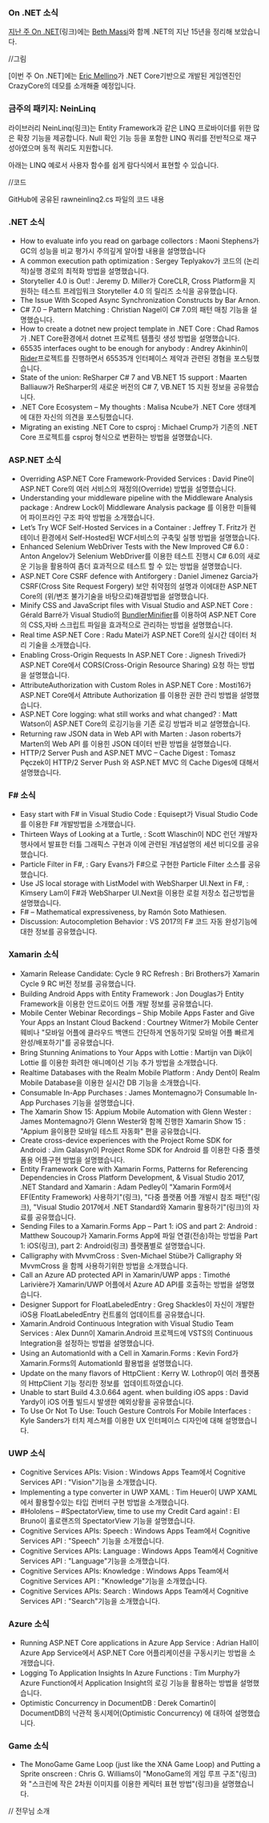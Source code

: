 ### On .NET 소식

[지난 주 On .NET]()(링크)에는 [Beth Massi](링크)와 함께 .NET의 지난 15년을 정리해 보았습니다. 

//그림

[이번 주 On .NET]에는 [Eric Mellino](링크)가 .NET Core기반으로 개발된 게임엔진인 CrazyCore의 데모를 소개해줄 예정입니다.

### 금주의 패키지: NeinLinq
라이브러리 NeinLinq(링크)는 Entity Framework과 같은 LINQ 프로바이더를 위한 많은 확장 기능을 제공합니다.  Null 확인 기능 등을 포함한 LINQ 쿼리를 전반적으로 재구성아였으며  동적 쿼리도 지원합니다.

아래는 LINQ  예로서 사용자 함수를 쉽게 람다식에서 표현할 수 있습니다.

//코드

GitHub에 공유된 rawneinlinq2.cs 파일의 코드 내용

### .NET 소식
* How to evaluate info you read on garbage collectors : Maoni Stephens가 GC의 성능을 비교 평가시 주의깊게 알아할 내용을 설명했습니다
* A common execution path optimization : Sergey Teplyakov가 코드의 (논리적)실행 경로의 최적화 방법을 설명했습니다.
* Storyteller 4.0 is Out! : Jeremy D. Miller가 CoreCLR, Cross Platform을 지원하는 테스트 프레임워크 Storyteller 4.0 의 릴리즈 소식을 공유했습니다.
* The Issue With Scoped Async Synchronization Constructs by Bar Arnon.
* C# 7.0 – Pattern Matching : Christian Nagel이 C# 7.0의 패턴 매칭 기능을 설명했습니다.
* How to create a dotnet new project template in .NET Core : Chad Ramos가 .NET Core환경에서 dotnet 프로젝트 템플릿 생성 방법을 설명했습니다.
* 65535 interfaces ought to be enough for anybody : Andrey Akinhin이 [Rider](https://www.jetbrains.com/rider/)프로젝트를 진행하면서 65535개 인터페이스 제약과 관련된 경혐을 포스팅했습니다.
* State of the union: ReSharper C# 7 and VB.NET 15 support : Maarten Balliauw가 ReSharper의 새로운 버전의 C# 7, VB.NET 15 지원 정보을 공유했습니다.
* .NET Core Ecosystem – My thoughts : Malisa Ncube가 .NET Core 생태계에 대한 자신의 의견을 포스팅했습니다.
* Migrating an existing .NET Core to csproj : Michael Crump가 기존의 .NET Core 프로젝트를 csproj 형식으로 변환하는 방법을 설명했습니다.

### ASP.NET 소식
* Overriding ASP.NET Core Framework-Provided Services : David Pine이 ASP.NET Core의 여러 서비스의 재정의(Override) 방법을 설명했습니다.
* Understanding your middleware pipeline with the Middleware Analysis package : Andrew Lock이 Middleware Analysis package 를 이용한 미들웨어 파이프라인 구조 파악 방법을 소개했습니다.
* Let’s Try WCF Self-Hosted Services in a Container : Jeffrey T. Fritz가 컨테이너 환경에서 Self-Hosted된 WCF서비스의 구축및 실행 방법을 설명했습니다.
* Enhanced Selenium WebDriver Tests with the New Improved C# 6.0 : Anton Angelov가 Selenium WebDriver를 이용한 테스트 진행시 C# 6.0의 새로운 기능을 활용하여 좀더 효과적으로 테스트 할 수 있는 방법을 설명했습니다.  
* ASP.NET Core CSRF defence with Antiforgery : Daniel Jimenez Garcia가 CSRF(Cross Site Request Forgery) 보안 취약점의 설명과 이에대한 ASP.NET Core의 (위/변조 불가기술을 바탕으로)해결방법을 설명했습니다.  
* Minify CSS and JavaScript files with Visual Studio and ASP.NET Core : Gérald Barré가 Visual Studio의 [BundlerMinifier](https://marketplace.visualstudio.com/items?itemName=MadsKristensen.BundlerMinifier)를 이용하여 ASP.NET Core의  CSS,자바 스크립트 파일을 효과적으로 관리하는 방법을 설명했습니다.
* Real time ASP.NET Core : Radu Matei가 ASP.NET Core의 실시간 데이터 처리 기술을 소개했습니다.
* Enabling Cross-Origin Requests In ASP.NET Core : Jignesh Trivedi가 ASP.NET Core에서 CORS(Cross-Origin Resource Sharing) 요청 하는 방법을 설명했습니다.
* AttributeAuthorization with Custom Roles in ASP.NET Core : Mosti16가 ASP.NET Core에서 Attribute Authorization 를 이용한 권한 관리 방법을 설명했습니다.
* ASP.NET Core logging: what still works and what changed? : Matt Watson이 ASP.NET Core의 로깅기능을 기존 로깅 방법과 비교 설명했습니다.
* Returning raw JSON data in Web API with Marten : Jason roberts가 Marten의 Web API 를 이용힌 JSON 데이터 반환 방법을 설명했습니다.
* HTTP/2 Server Push and ASP.NET MVC – Cache Digest : Tomasz Pęczek이 HTTP/2 Server Push 와 ASP.NET MVC 의 Cache Diges에 대해서 설명했습니다. 

### F# 소식
* Easy start with F# in Visual Studio Code : Equisept가 Visual Studio Code를 이용한 F# 개발방법을 소개했습니다.
* Thirteen Ways of Looking at a Turtle, : Scott Wlaschin이 NDC 런던 개발자 행사에서 발표한 터틀 그래픽스 구현과 이에 관련된 개념설명의 세션 비디오를 공유했습니다.
* Particle Filter in F#, : Gary Evans가 F#으로 구현한 Particle Filter 소스를 공유했습니다.
* Use JS local storage with ListModel with WebSharper UI.Next in F#, : Kimsery Lam이 F#과 WebSharper UI.Next을 이용한 로컬 저장소 접근방법을 설명했습니다.
* F# – Mathematical expressiveness, by Ramón Soto Mathiesen.
* Discussion: Autocompletion Behavior : VS 2017의 F# 코드 자동 완성기능에 대한 정보를 공유했습니다.


### Xamarin 소식
* Xamarin Release Candidate: Cycle 9 RC Refresh :  Bri Brothers가 Xamarin Cycle 9 RC 버전 정보를 공유했습니다.
* Building Android Apps with Entity Framework : Jon Douglas가 Entity Framework을 이용한 안드로이드 어플 개발 정보를 공유했습니다.
* Mobile Center Webinar Recordings – Ship Mobile Apps Faster and Give Your Apps an Instant Cloud Backend : Courtney Witmer가 Mobile Center 웨비나 "모바일 어플에 클라우드 백앤드 간단하게 연동하기및 모바일 어플 빠르게 완성/배포하기"를 공유했습니다.
* Bring Stunning Animations to Your Apps with Lottie : Martijn van Dijk이 Lottie 를 이용한 화려한 애니메이션 기능 추가 방법을 소개했습니다.
* Realtime Databases with the Realm Mobile Platform : Andy Dent이 Realm Mobile Database을 이용한 실시간 DB 기능을 소개했습니다.
* Consumable In-App Purchases : James Montemagno가 Consumable In-App Purchases 기능을 설명했습니다.
* The Xamarin Show 15: Appium Mobile Automation with Glenn Wester : James Montemagno가 Glenn Wester와 함께 진행한 Xamarin Show 15 : "Appium 을이용한 모바일 테스트 자동화" 편을 공유했습니다.
* Create cross-device experiences with the Project Rome SDK for Android : Jim Galasyn이 Project Rome SDK for Android 를 이용한 다중 플렛폼용 어플구현 방법을 설명했습니다.
* Entity Framework Core with Xamarin Forms, Patterns for Referencing Dependencies in Cross Platform Development, & Visual Studio 2017, .NET Standard and Xamarin : Adam Pedley이 "Xamarin Form에서 EF(Entity Framework) 사용하기"(링크), "다중 플랫폼 어플 개발시 참조 패턴"(링크),  "Visual Studio 2017에서 .NET Standard와 Xamarin 활용하기"(링크)의 자료를 공유했습니다.
* Sending Files to a Xamarin.Forms App – Part 1: iOS and part 2: Android : Matthew Soucoup가 Xamarin.Forms App에 파일 연결(전송)하는 방법을 Part 1: iOS(링크), part 2: Android(링크) 플랫폼별로 설명했습니다.
* Calligraphy with MvvmCross : Sven-Michael Stübe가 Calligraphy 와 MvvmCross 을 함께 사용하기위한 방법을 소개했습니다.
* Call an Azure AD protected API in Xamarin/UWP apps : Timothé Larivière가 Xamarin/UWP 어플에서 Azure AD API를 호출하는 방법을 설명했습니다.
* Designer Support for FloatLabeledEntry : Greg Shackles이 자신이 개발한 iOS용 FloatLabeledEntry 컨트롤의 업데이트를 공유했습니다.
* Xamarin.Android Continuous Integration with Visual Studio Team Services : Alex Dunn이 Xamarin.Android 프로젝드에 VSTS의 Continuous Integration을 설정하는 방법을 설명했습니다.
* Using an AutomationId with a Cell in Xamarin.Forms : Kevin Ford가 Xamarin.Forms의 AutomationId 활용법을 설명했습니다.
* Update on the many flavors of HttpClient : Kerry W. Lothrop이 여러 플랫폼의 HttpClient 기능 정리한 정보를  업데이트하였습니다.
* Unable to start Build 4.3.0.664 agent. when building iOS apps : David Yardy이 iOS  어플 빌드시 발생한 예외상황을 공유했습니다.
* To Use Or Not To Use: Touch Gesture Controls For Mobile Interfaces : Kyle Sanders가 터치 제스쳐를 이용한 UX 인터페이스 디자인에 대해 설명했습니다.

### UWP 소식
* Cognitive Services APIs: Vision : Windows Apps Team에서 Cognitive Services API : "Vision"기능을 소개했습니다.
* Implementing a type converter in UWP XAML : Tim Heuer이 UWP XAML에서 활용할수있는 타입 컨버터 구현 방법을 소개했습니다.
* #Hololens – #SpectatorView, time to use my Credit Card again! : El Bruno이 홀로랜즈의 SpectatorView 기능을 설명했습니다.
* Cognitive Services APIs: Speech : Windows Apps Team에서 Cognitive Services API : "Speech" 기능을 소개했습니다.
* Cognitive Services APIs: Language : Windows Apps Team에서 Cognitive Services API : "Language"기능을 소개했습니다.
* Cognitive Services APIs: Knowledge : Windows Apps Team에서 Cognitive Services API : "Knowledge"기능을 소개했습니다.
* Cognitive Services APIs: Search : Windows Apps Team에서 Cognitive Services API : "Search"기능을 소개했습니다.

### Azure 소식
* Running ASP.NET Core applications in Azure App Service : Adrian Hall이 Azure App Service에서 ASP.NET Core 어플리케이션을 구동시키는 방법을 소개했습니다.
* Logging To Application Insights In Azure Functions : Tim Murphy가 Azure Function에서 Application Insight의 로깅 기능을 활용하는 방법을 설명했습니다.
* Optimistic Concurrency in DocumentDB : Derek Comartin이 DocumentDB의 낙관적 동시제어(Optimistic Concurrency) 에 대하여 설명했습니다.

### Game 소식
* The MonoGame Game Loop (just like the XNA Game Loop) and Putting a Sprite onscreen : Chris G. Williams이 "MonoGame의 게임 루프 구조"(링크)와 "스크린에 작은  2차원 이미지를 이용한 케릭터 표현 방법"(링크)을 설명했습니다.

// 전무님 소개
